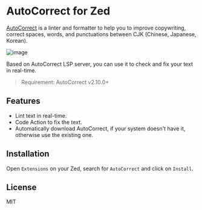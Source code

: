 # AutoCorrect for Zed

[AutoCorrect](https://github.com/huacnlee/autocorrect) is a linter and formatter to help you to improve copywriting, correct spaces, words, and punctuations between CJK (Chinese, Japanese, Korean).

<img alt="image" src="https://github.com/huacnlee/zed-autocorrect/assets/5518/762c70e4-961b-4a9d-850c-5768389c459b">

Based on AutoCorrect LSP server, you can use it to check and fix your text in real-time.

> Requirement: AutoCorrect v2.10.0+

## Features

- Lint text in real-time.
- Code Action to fix the text.
- Automatically download AutoCorrect, if your system doesn't have it, otherwise use the existing one.

## Installation

Open `Extensions` on your Zed, search for `AutoCorrect` and click on `Install`.

## License

MIT
